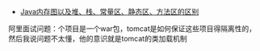 - [Java内存图以及堆、栈、常量区、静态区、方法区的区别](<https://blog.csdn.net/terstdfhuc/article/details/86526047>)







阿里面试问题：个项目是一个war包，tomcat是如何保证这些项目得隔离性的，然后我说问题不太懂，他的意识就是tomcat的类加载机制